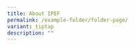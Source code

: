 ```yaml
---
title: About IPEF
permalink: /example-folder/folder-page/
variant: tiptap
description: ""
---
```

<p></p>